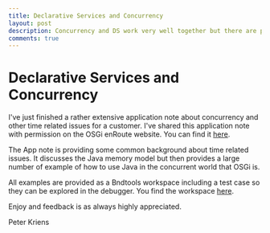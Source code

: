 ```yaml
---
title: Declarative Services and Concurrency
layout: post
description: Concurrency and DS work very well together but there are pitfalls.
comments: true
---
```


# Declarative Services and Concurrency

I've just finished a rather extensive application note about concurrency and other
time related issues for a customer. I've shared this application note with
permission on the OSGi enRoute website. You can find it [here](http://enroute.osgi.org/appnotes/concurrency.html).

The App note is providing some common background about time related issues. It
discusses the Java memory model but then provides a large number of example of
how to use Java in the concurrent world that OSGi is.

All examples are provided as a Bndtools workspace including a test case so they
can be explored in the debugger. You find the workspace [here](https://github.com/osgi/osgi.enroute.examples.concurrency).

Enjoy and feedback is as always highly appreciated.

 Peter Kriens
	 